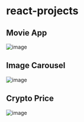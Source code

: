 ﻿# react-projects

## Movie App

![image](https://user-images.githubusercontent.com/69002877/152588924-baa0beb5-111c-433f-afc8-b083561b6051.png)

## Image Carousel

![image](https://user-images.githubusercontent.com/69002877/152621411-377988b8-3e01-4251-8883-aab03b1546cd.png)

## Crypto Price

![image](https://user-images.githubusercontent.com/69002877/152651556-09d997b5-bffd-4f73-a2b7-6d4e4474b9c4.png)
